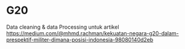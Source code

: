 # G20
Data cleaning &amp; data Processing untuk artikel https://medium.com/@mhmd.rachman/kekuatan-negara-g20-dalam-prespektif-militer-dimana-posisi-indonesia-98080140d2eb
